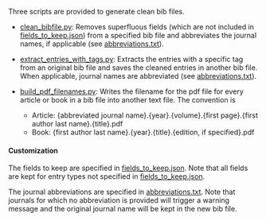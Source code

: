 Three scripts are provided to generate clean bib files.

- [clean_bibfile.py](clean_bibfile.py): Removes superfluous fields (which are not included in [fields_to_keep.json]) from a specified bib file and abbreviates the journal names, if applicable (see [abbreviations.txt]).

- [extract_entries_with_tags.py](extract_entries_with_tags.py): Extracts the entries with a specific tag from an original bib file and saves the cleaned entries in another bib file. When applicable, journal names are abbreviated (see [abbreviations.txt]).

- [build_pdf_filenames.py](build_pdf_filenames.py): Writes the filename for the pdf file for every article or book in a bib file into another text file. The convention is
  - Article: {abbreviated journal name}.{year}.{volume}.{first page}.{first author last name}.{title}.pdf
  - Book: {first author last name}.{year}.{title}.{edition, if specified}.pdf


#### Customization

The fields to keep are specified in [fields_to_keep.json]. Note that all fields are kept for entry types not specified in [fields_to_keep.json].

The journal abbreviations are specified in [abbreviations.txt]. Note that journals for which no abbreviation is provided will trigger a warning message and the original journal name will be kept in the new bib file.



[abbreviations.txt]:   config/abbreviations.txt
[fields_to_keep.json]: config/fields_to_keep.json